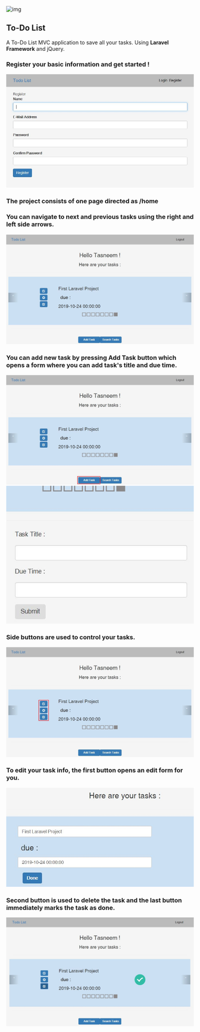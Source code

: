 ![img](https://img.icons8.com/officel/16/000000/checked.png)
## To-Do List

A To-Do List MVC application to save all your tasks.
Using **Laravel Framework** and jQuery.

### Register your basic information and get started !
![register](/mdMedia/register.JPG)

### The project consists of one page directed as /home
### You can navigate to next and previous tasks using the right and left side arrows.
![home](/mdMedia/home.JPG)

### You can add new task by pressing Add Task button which opens a form where you can add task's title and due time.
![add](/mdMedia/add.jpg)
![add1](/mdMedia/add1.JPG)

### Side buttons are used to control your tasks.
![edit](/mdMedia/edit.jpg)

### To edit your task info, the first button opens an edit form for you.
![edit1](/mdMedia/edit1.JPG)

### Second button is used to delete the task and the last button immediately marks the task as done.
![done](/mdMedia/done.JPG)

